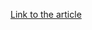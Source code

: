 [Link to the article](https://docs.microsoft.com/windows/threat-protection/windows-defender-exploit-guard/enable-attack-surface-reduction)
